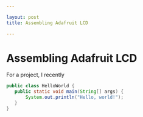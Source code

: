 ```yaml
---

layout: post
title: Assembling Adafruit LCD

---
```


# Assembling Adafruit LCD #

For a project, I recently 

~~~Java
public class HelloWorld {
   public static void main(String[] args) {
       System.out.println("Hello, world!");
   }
}
~~~
